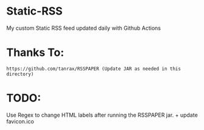 # Static-RSS
My custom Static RSS feed updated daily with Github Actions

# Thanks To:
```
https://github.com/tanrax/RSSPAPER (Update JAR as needed in this directory)
```

# TODO:
Use Regex to change HTML labels after running the RSSPAPER jar. + update favicon.ico

